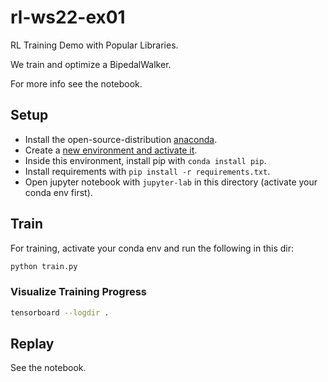 # rl-ws22-ex01
RL Training Demo with Popular Libraries.

We train and optimize a BipedalWalker.

For more info see the notebook.

## Setup
- Install the open-source-distribution [anaconda](https://www.anaconda.com/products/individual).
- Create a [new environment and activate it](https://conda.io/projects/conda/en/latest/user-guide/tasks/manage-environments.html).
- Inside this environment, install pip with `conda install pip`.
- Install requirements with `pip install -r requirements.txt`.
- Open jupyter notebook with `jupyter-lab` in this directory (activate your conda env first).

## Train
For training, activate your conda env and run the following in this dir:
```bash
python train.py
```

### Visualize Training Progress
```bash
tensorboard --logdir .
```

## Replay
See the notebook.
